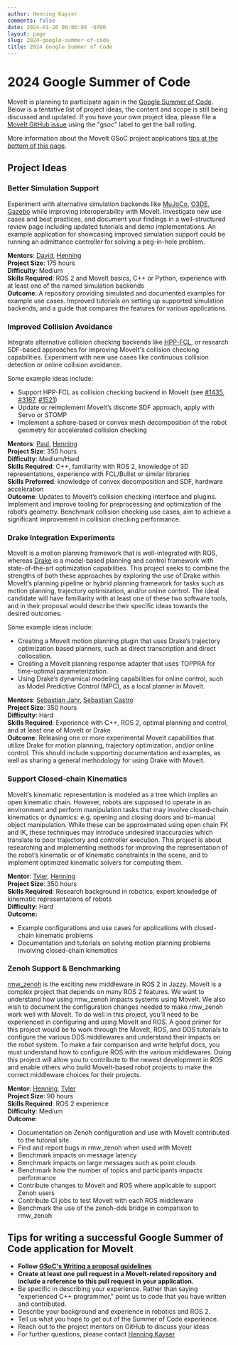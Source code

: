 ```yaml
---
author: Henning Kayser
comments: false
date: 2024-01-26 00:00:00 -0700
layout: page
slug: 2024-google-summer-of-code
title: 2024 Google Summer of Code
---
```

# 2024 Google Summer of Code

MoveIt is planning to participate again in the [Google Summer of Code](https://summerofcode.withgoogle.com).
Below is a tentative list of project ideas, the content and scope is still being discussed and updated.
If you have your own project idea, please file a [MoveIt GitHub issue](https://github.com/moveit/moveit2/issues) using the "gsoc" label to get the ball rolling.

More information about the MoveIt GSoC project applications [tips at the bottom of this page](#tips-for-writing-a-successful-google-summer-of-code-application-for-moveit).

## Project Ideas

### Better Simulation Support
Experiment with alternative simulation backends like [MuJoCo](https://mujoco.org/), [O3DE](https://o3de.org/), [Gazebo](https://classic.gazebosim.org) while improving interoperability with MoveIt.
Investigate new use cases and best practices, and document your findings in a well-structured review page including updated tutorials and demo implementations. An example application for showcasing improved simulation support could be running an admittance controller for solving a peg-in-hole problem.

**Mentors**: [David](https://github.com/dyackzan), [Henning](https://github.com/henningkayser)\
**Project Size**: 175 hours\
**Difficulty**: Medium\
**Skills Required**: ROS 2 and MoveIt basics, C++ or Python, experience with at least one of the named simulation backends\
**Outcome**: A repository providing simulated and documented examples for example use cases. Improved tutorials on setting up supported simulation backends, and a guide that compares the features for various applications.



### Improved Collision Avoidance
Integrate alternative collision checking backends like [HPP-FCL](https://github.com/humanoid-path-planner/hpp-fcl), or research SDF-based approaches for improving MoveIt's collision checking capabilities.
Experiment with new use cases like continuous collision detection or online collision avoidance.

Some example ideas include:
  - Support HPP-FCL as collision checking backend in MoveIt (see [#1435](https://github.com/moveit/moveit2/issues/1435), [#3167](https://github.com/moveit/moveit/pull/3167), [#1521](https://github.com/moveit/moveit2/pull/1521))
  - Update or reimplement MoveIt’s discrete SDF approach, apply with Servo or STOMP
  - Implement a sphere-based or convex mesh decomposition of the robot geometry for accelerated collision checking

**Mentors**: [Paul](https://github.com/pac48), [Henning](https://github.com/henningkayser)\
**Project Size**: 350 hours\
**Difficulty**: Medium/Hard\
**Skills Required**: C++, familiarity with ROS 2, knowledge of 3D representations, experience with FCL/Bullet or similar libraries\
**Skills Preferred**: knowledge of convex decomposition and SDF, hardware acceleration\
**Outcome**: Updates to MoveIt’s collision checking interface and plugins. Implement and improve tooling for preprocessing and optimization of the robot’s geometry. Benchmark collision checking use cases, aim to achieve a significant improvement in collision checking performance.


### Drake Integration Experiments
MoveIt is a motion planning framework that is well-integrated with ROS, whereas [Drake](https://drake.mit.edu/) is a model-based planning and control framework with state-of-the-art optimization capabilities. This project seeks to combine the strengths of both these approaches by exploring the use of Drake within MoveIt’s planning pipeline or hybrid planning framework for tasks such as motion planning, trajectory optimization, and/or online control. The ideal candidate will have familiarity with at least one of these two software tools, and in their proposal would describe their specific ideas towards the desired outcomes.

Some example ideas include:
  - Creating a MoveIt motion planning plugin that uses Drake’s trajectory optimization based planners, such as direct transcription and direct collocation.
  - Creating a MoveIt planning response adapter that uses TOPPRA for time-optimal parameterization.
  - Using Drake’s dynamical modeling capabilities for online control, such as Model Predictive Control (MPC), as a local planner in MoveIt.


**Mentors**: [Sebastian Jahr](https://github.com/sjahr), [Sebastian Castro](https://github.com/sea-bass)\
**Project Size**: 350 hours\
**Difficulty**: Hard\
**Skills Required**: Experience with C++, ROS 2, optimal planning and control, and at least one of MoveIt or Drake\
**Outcome**: Releasing one or more experimental MoveIt capabilities that utilize Drake for motion planning, trajectory optimization, and/or online control. This should include supporting documentation and examples, as well as sharing a general methodology for using Drake with MoveIt.


### Support Closed-chain Kinematics
MoveIt’s kinematic representation is modeled as a tree which implies an open kinematic chain. However, robots are supposed to operate in an environment and perform manipulation tasks that may involve closed-chain kinematics or dynamics: e.g. opening and closing doors and bi-manual object manipulation. While these can be approximated using open chain FK and IK, these techniques may introduce undesired inaccuracies which translate to poor trajectory and controller execution. This project is about researching and implementing methods for improving the representation of the robot’s kinematic or of kinematic constraints in the scene, and to implement optimized kinematic solvers for computing them.

**Mentor**: [Tyler](https://github.com/tylerjw), [Henning](https://github.com/henningkayser)\
**Project Size**: 350 hours\
**Skills Required**: Research background in robotics, expert knowledge of kinematic representations of robots\
**Difficulty**: Hard\
**Outcome:**
  - Example configurations and use cases for applications with closed-chain kinematic problems
  - Documentation and tutorials on solving motion planning problems involving closed-chain kinematics


### Zenoh Support & Benchmarking
[rmw_zenoh](https://github.com/ros2/rmw_zenoh) is the exciting new middleware in ROS 2 in Jazzy. MoveIt is a complex project that depends on many ROS 2 features. We want to understand how using rmw_zenoh impacts systems using MoveIt. We also wish to document the configuration changes needed to make rmw_zenoh work well with MoveIt.
To do well in this project, you’ll need to be experienced in configuring and using MoveIt and ROS. A good primer for this project would be to work through the MoveIt, ROS, and DDS tutorials to configure the various DDS middlewares and understand their impacts on the robot system. To make a fair comparison and write helpful docs, you must understand how to configure ROS with the various middlewares.
Doing this project will allow you to contribute to the newest development in ROS and enable others who build MoveIt-based robot projects to make the correct middleware choices for their projects.


**Mentor**: [Henning](https://github.com/henningkayser), [Tyler](https://github.com/tylerjw)\
**Project Size**: 90 hours\
**Skills Required**: ROS 2 experience\
**Difficulty**: Medium\
**Outcome**:
  - Documentation on Zenoh configuration and use with MoveIt contributed to the tutorial site.
  - Find and report bugs in rmw_zenoh when used with MoveIt
  - Benchmark impacts on message latency
  - Benchmark impacts on large messages such as point clouds
  - Benchmark how the number of topics and participants impacts performance
  - Contribute changes to MoveIt and ROS where applicable to support Zenoh users
  - Contribute CI jobs to test MoveIt with each ROS middleware
  - Benchmark the use of the zenoh-dds bridge in comparison to rmw_zenoh



## Tips for writing a successful Google Summer of Code application for MoveIt

* **Follow [GSoC's Writing a proposal guidelines](https://google.github.io/gsocguides/student/writing-a-proposal)**
* **Create at least one pull request in a MoveIt-related repository and include a reference to this pull request in your application.**
* Be specific in describing your experience. Rather than saying "experienced C++ programmer," point us to code that you have written and contributed.
* Describe your background and experience in robotics and ROS 2.
* Tell us what you hope to get out of the Summer of Code experience.
* Reach out to the project mentors on GitHub to discuss your ideas
* For further questions, please contact [Henning Kayser](mailto:henningkayser@picknik.ai)

